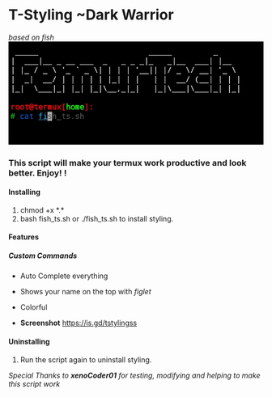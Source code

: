 # T-Styling ~Dark Warrior
*based on fish*
![logo](Pic.jpg)
### This script will make your termux work productive and look better. Enjoy! ! 

#### Installing

1. chmod +x \*.\*
2. bash fish_ts.sh or ./fish_ts.sh to install styling. 

#### Features
##### Custom Commands
+ Auto Complete everything
+ Shows your name on the top with *figlet*
+ Colorful

+ **Screenshot** 
https://is.gd/tstylingss

#### Uninstalling
1. Run the script again to uninstall styling.

*Special Thanks to **xenoCoder01**
for testing, modifying and helping to make this script work*
